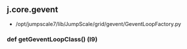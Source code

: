 ## j.core.gevent

- /opt/jumpscale7/lib/JumpScale/grid/gevent/GeventLoopFactory.py

### def getGeventLoopClass() (l9)

